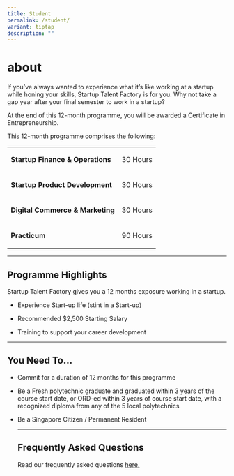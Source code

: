 ```yaml
---
title: Student
permalink: /student/
variant: tiptap
description: ""
---
```

<h1>about</h1>
<p>If you’ve always wanted to experience what it’s like working at a startup
while honing your skills, Startup Talent Factory is for you. Why not take
a gap year after your final semester to work in a startup?</p>
<p>At the end of this 12-month programme, you will be awarded a Certificate
in Entrepreneurship.</p>
<p></p>
<p>This 12-month programme comprises the following:</p>
<table style="minWidth: 50px">
<colgroup>
<col>
<col>
</colgroup>
<tbody>
<tr>
<td rowspan="1" colspan="1">
<p><strong>Startup Finance &amp; Operations</strong>
</p>
</td>
<td rowspan="1" colspan="1">
<p>30 Hours</p>
</td>
</tr>
<tr>
<td rowspan="1" colspan="1">
<p><strong>Startup Product Development</strong>
</p>
</td>
<td rowspan="1" colspan="1">
<p>30 Hours</p>
</td>
</tr>
<tr>
<td rowspan="1" colspan="1">
<p><strong>Digital Commerce &amp; Marketing</strong>
</p>
</td>
<td rowspan="1" colspan="1">
<p>30 Hours</p>
</td>
</tr>
<tr>
<td rowspan="1" colspan="1">
<p><strong>Practicum</strong>
</p>
</td>
<td rowspan="1" colspan="1">
<p>90 Hours</p>
</td>
</tr>
</tbody>
</table>
<hr>
<h2><strong>Programme Highlights</strong></h2>
<p>Startup Talent Factory gives you a 12 months exposure working in a startup.</p>
<ul data-tight="true" class="tight">
<li>
<p>Experience Start-up life (stint in a Start-up)</p>
</li>
<li>
<p>Recommended $2,500 Starting Salary</p>
</li>
<li>
<p>Training to support your career development</p>
</li>
</ul>
<hr>
<h2><strong>You Need To…</strong></h2>
<ul data-tight="true" class="tight">
<li>
<p>Commit for a duration of 12 months for this programme</p>
</li>
<li>
<p>Be a Fresh polytechnic graduate and graduated within 3 years of the course
start date, or ORD-ed within 3 years of course start date, with a recognized
diploma from any of the 5 local polytechnics</p>
</li>
<li>
<p>Be a Singapore Citizen / Permanent Resident</p>
<hr>
<h2><strong>Frequently Asked Questions</strong></h2>
<p>Read our frequently asked questions <a href="/files/FAQ_for_students.pdf" rel="noopener noreferrer nofollow" target="_blank">here.</a>
</p>
<p></p>
</li>
</ul>
<p></p>